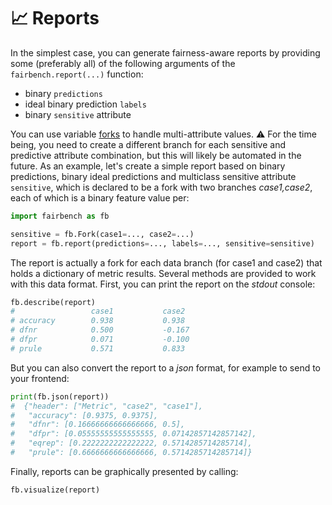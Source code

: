 # :chart_with_upwards_trend: Reports

In the simplest case, you can generate 
fairness-aware reports by providing some
(preferably all) of the following arguments
of the `fairbench.report(...)` function:
* binary `predictions`
* ideal binary prediction `labels`
* binary `sensitive` attribute

You can use variable [forks](branches.md)
to handle multi-attribute values.
:warning: For the time being, you need
to create a different branch for each
sensitive and predictive attribute
combination, but this will likely be
automated in the future.
As an example, let's create a simple report
based on binary predictions, binary
ideal predictions and multiclass
sensitive attribute `sensitive`, which is
declared to be a fork with two branches
*case1,case2*, each of which is a binary
feature value per:

```python
import fairbench as fb

sensitive = fb.Fork(case1=..., case2=...)
report = fb.report(predictions=..., labels=..., sensitive=sensitive)
```

The report is actually a fork for each data branch
(for case1 and case2) that holds a dictionary of
metric results. Several methods are provided to
work with this data format. First, you can print 
the report on the *stdout* console:

```python
fb.describe(report)
#                 case1           case2          
# accuracy        0.938           0.938           
# dfnr            0.500           -0.167          
# dfpr            0.071           -0.100          
# prule           0.571           0.833    
```

But you can also convert the report to a *json*
format, for example to send to your frontend:

```python
print(fb.json(report))
#  {"header": ["Metric", "case2", "case1"], 
#   "accuracy": [0.9375, 0.9375], 
#   "dfnr": [0.16666666666666666, 0.5], 
#   "dfpr": [0.05555555555555555, 0.07142857142857142], 
#   "eqrep": [0.2222222222222222, 0.5714285714285714], 
#   "prule": [0.6666666666666666, 0.5714285714285714]}
```

Finally, reports can be graphically presented
by calling:
```python
fb.visualize(report)
```
